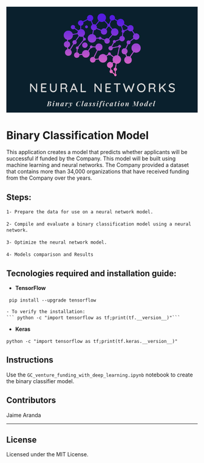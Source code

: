![Binary Model](Images/Binary_model.png)

# Binary Classification Model


This application creates a model that predicts whether applicants will be successful if funded by the Company. This model will be built using machine learning and neural networks. The Company provided a dataset that contains more than 34,000 organizations that have received funding from the Company over the years.


## Steps:

    1- Prepare the data for use on a neural network model.

    2- Compile and evaluate a binary classification model using a neural network.

    3- Optimize the neural network model. 
    
    4- Models comparison and Results



## Tecnologies required and installation guide:

* **TensorFlow**

``` pip install --upgrade tensorflow```

    - To verify the installation:
    ``` python -c "import tensorflow as tf;print(tf.__version__)"```

* **Keras**

``` python -c "import tensorflow as tf;print(tf.keras.__version__)" ```

## Instructions

Use the `GC_venture_funding_with_deep_learning.ipynb` notebook to create the binary classifier model.


## Contributors

Jaime Aranda


---

## License

Licensed under the MIT License.